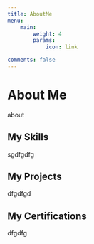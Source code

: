 ```yaml
---
title: AboutMe
menu:
    main: 
        weight: 4
        params:
            icon: link

comments: false
---
```


# About Me
about

## My Skills
sgdfgdfg

## My Projects
dfgdfgd

## My Certifications
dfgdfg